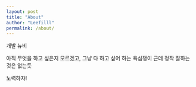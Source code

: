 ```yaml
---
layout: post
title: "About"
author: "Leefilll"
permalink: /about/
---
```


개발 뉴비

아직 무엇을 하고 싶은지 모르겠고, 그냥 다 하고 싶어 하는 욕심쟁이
근데 정작 잘하는 것은 없는듯

노력하자!
